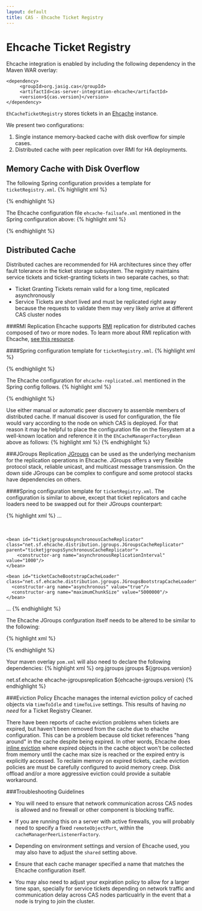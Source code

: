 ```yaml
---
layout: default
title: CAS - Ehcache Ticket Registry
---
```

<a name="EhcacheTicketRegistry">  </a>
# Ehcache Ticket Registry
Ehcache integration is enabled by including the following dependency in the Maven WAR overlay:

    <dependency>
         <groupId>org.jasig.cas</groupId>
         <artifactId>cas-server-integration-ehcache</artifactId>
         <version>${cas.version}</version>
    </dependency>

`EhCacheTicketRegistry` stores tickets in an [Ehcache](http://ehcache.org/) instance.

We present two configurations:

1. Single instance memory-backed cache with disk overflow for simple cases.
2. Distributed cache with peer replication over RMI for HA deployments.

<a name="MemoryCachewithDiskOverflow">  </a>
## Memory Cache with Disk Overflow
The following Spring configuration provides a template for `ticketRegistry.xml`.
{% highlight xml %}
<bean id="ticketRegistry"
      class="org.jasig.cas.ticket.registry.EhCacheTicketRegistry"
      p:serviceTicketsCache-ref="serviceTicketsCache"
      p:ticketGrantingTicketsCache-ref="ticketGrantingTicketsCache" />

<bean id="abstractTicketCache" abstract="true"
      class="org.springframework.cache.ehcache.EhCacheFactoryBean"
      p:cacheManager-ref="cacheManager"
      p:diskExpiryThreadIntervalSeconds="0"
      p:diskPersistent="false"
      p:eternal="false"
      p:maxElementsInMemory="10000"
      p:maxElementsOnDisk="20000"
      p:memoryStoreEvictionPolicy="LRU"
      p:overflowToDisk="true" />

<bean id="serviceTicketsCache"
      class="org.springframework.cache.ehcache.EhCacheFactoryBean"
      parent="abstractTicketCache"
      p:cacheName="cas_st"
      p:timeToIdle="0"
      p:timeToLive="300" />

<bean id="ticketGrantingTicketsCache"
      class="org.springframework.cache.ehcache.EhCacheFactoryBean"
      p:cacheName="cas_tgt"
      p:timeToIdle="0"
      p:timeToLive="7201" />

<bean id="cacheManager"
      class="org.springframework.cache.ehcache.EhCacheManagerFactoryBean"
      p:configLocation="classpath:ehcache-failsafe.xml"
      p:shared="false"
      p:cacheManagerName="ticketRegistryCacheManager" />
{% endhighlight %}

The Ehcache configuration file `ehcache-failsafe.xml` mentioned in the Spring configuration above:
{% highlight xml %}
<ehcache updateCheck="false"
         xmlns:xsi="http://www.w3.org/2001/XMLSchema-instance"
         xsi:noNamespaceSchemaLocation="http://ehcache.org/ehcache.xsd">

  <diskStore path="java.io.tmpdir/cas"/>

</ehcache>
{% endhighlight %}

<a name="DistributedCache">  </a>
## Distributed Cache 
Distributed caches are recommended for HA architectures since they offer fault tolerance in the ticket storage subsystem. The registry maintains service tickets and ticket-granting tickets in two separate caches, so that:

* Ticket Granting Tickets remain valid for a long time, replicated asynchronously
* Service Tickets are short lived and must be replicated right away because the requests to validate them may very likely arrive at different CAS cluster nodes

<a name="RMIReplication">  </a>
###RMI Replication
Ehcache supports [RMI](http://docs.oracle.com/javase/6/docs/technotes/guides/rmi/index.html) replication for distributed caches composed of two or more nodes. To learn more about RMI replication with Ehcache, [see this resource](http://ehcache.org/documentation/user-guide/rmi-replicated-caching).

<a name="SpringconfigurationtemplateforticketRegistry.xml.">  </a>
####Spring configuration template for `ticketRegistry.xml`.
{% highlight xml %}
<bean id="ticketRegistry"
      class="org.jasig.cas.ticket.registry.EhCacheTicketRegistry"
      p:serviceTicketsCache-ref="serviceTicketsCache"
      p:ticketGrantingTicketsCache-ref="ticketGrantingTicketsCache" />

<bean id="abstractTicketCache" abstract="true"
      class="org.springframework.cache.ehcache.EhCacheFactoryBean"
      p:cacheManager-ref="cacheManager"
      p:diskExpiryThreadIntervalSeconds="0"
      p:diskPersistent="false"
      p:eternal="false"
      p:maxElementsInMemory="10000"
      p:maxElementsOnDisk="20000"
      p:memoryStoreEvictionPolicy="LRU"
      p:overflowToDisk="true"
      p:bootstrapCacheLoader-ref="ticketCacheBootstrapCacheLoader" />

<!-- MUST use synchronous repl for service tickets for correct behavior. -->
<bean id="serviceTicketsCache"
      class="org.springframework.cache.ehcache.EhCacheFactoryBean"
      parent="abstractTicketCache"
      p:cacheName="cas_st"
      p:timeToIdle="0"
      p:timeToLive="300"
      p:cacheEventListeners-ref="ticketRMISynchronousCacheReplicator" />

<bean id="ticketGrantingTicketsCache"
      class="org.springframework.cache.ehcache.EhCacheFactoryBean"
      p:cacheName="cas_tgt"
      p:timeToIdle="0"
      p:timeToLive="7201"
      p:cacheEventListeners-ref="ticketRMIAsynchronousCacheReplicator" />

<bean id="cacheManager"
      class="org.springframework.cache.ehcache.EhCacheManagerFactoryBean"
      p:configLocation="classpath:ehcache-replicated.xml"
      p:shared="false"
      p:cacheManagerName="ticketRegistryCacheManager" />

<bean id="ticketRMISynchronousCacheReplicator"
      class="net.sf.ehcache.distribution.RMISynchronousCacheReplicator"
      c:replicatePuts="true"
      c:replicatePutsViaCopy="true"
      c:replicateUpdates="true"
      c:replicateUpdatesViaCopy="true"
      c:replicateRemovals="true" />

<bean id="ticketRMIAsynchronousCacheReplicator"
      class="net.sf.ehcache.distribution.RMIAsynchronousCacheReplicator"
      parent="ticketRMISynchronousCacheReplicator"
      c:replicationInterval="10000"
      c:maximumBatchSize="100" />

<bean id="ticketCacheBootstrapCacheLoader"
      class="net.sf.ehcache.distribution.RMIBootstrapCacheLoader"
      c:asynchronous="true"
      c:maximumChunkSize="5000000" />
{% endhighlight %}

The Ehcache configuration for `ehcache-replicated.xml` mentioned in the Spring config follows.
{% highlight xml %}
<ehcache name="ehCacheTicketRegistryCache"
    updateCheck="false"
    xmlns:xsi="http://www.w3.org/2001/XMLSchema-instance"
    xsi:noNamespaceSchemaLocation="http://ehcache.org/ehcache.xsd">

  <diskStore path="java.io.tmpdir/cas"/>

  <!--
     | Automatic peer discovery
     | See http://ehcache.org/documentation/user-guide/rmi-replicated-caching#automatic-peer-discovery
     | for more information.
     -->
  <!--
  <cacheManagerPeerProviderFactory
        class="net.sf.ehcache.distribution.RMICacheManagerPeerProviderFactory"
        properties="peerDiscovery=automatic, multicastGroupAddress=230.0.0.1, multicastGroupPort=4446, timeToLive=32"
        propertySeparator="," />
  -->

  <!--
     | Manual peer discovery
     | See http://ehcache.org/documentation/user-guide/rmi-replicated-caching#manual-peer-discovery-manual-peer-discovery
     | for more information
     -->
  <cacheManagerPeerProviderFactory
      class="net.sf.ehcache.distribution.RMICacheManagerPeerProviderFactory"
      properties="peerDiscovery=manual,rmiUrls=//peer-2:41001/cas_st|//peer-3:41001/cas_st|//peer-2:41001/cas_tgt|//peer-3:41001/cas_tgt" />
  <cacheManagerPeerListenerFactory
      class="net.sf.ehcache.distribution.RMICacheManagerPeerListenerFactory"
      properties="port=41001,remoteObjectPort=41002" />
</ehcache>
{% endhighlight %}

Use either manual or automatic peer discovery to assemble members of distributed cache. If manual discover is used
for configuration, the file would vary according to the node on which CAS is deployed. For that reason it may be
helpful to place the configuration file on the filesystem at a well-known location and reference it in the
`EhCacheManagerFactoryBean` above as follows:
{% highlight xml %}
<bean id="cacheManager"
      class="org.springframework.cache.ehcache.EhCacheManagerFactoryBean"
      p:configLocation="file:/path/to/well-known/ehcache-replicated.xml"
      p:shared="false"
      p:cacheManagerName="ticketRegistryCacheManager" />
{% endhighlight %}


<a name="JGroupsReplication">  </a>
###JGroups Replication
[JGroups](http://ehcache.org/documentation/2.5/replication/jgroups-replicated-caching) can be used as the underlying mechanism for the replication operations in Ehcache. JGroups offers a very flexible protocol stack, reliable unicast, and multicast message transmission. On the down side JGroups can be complex to configure and some protocol stacks have dependencies on others.

<a name="SpringconfigurationtemplateforticketRegistry.xml.">  </a>
####Spring configuration template for `ticketRegistry.xml`.
The configuration is similar to above, except that ticket replicators and cache loaders need to be swapped out for their JGroups counterpart:

{% highlight xml %}
...
<bean id="ticketjgroupsSynchronousCacheReplicator" class="net.sf.ehcache.distribution.jgroups.JGroupsCacheReplicator">
        <constructor-arg name="replicatePuts" value="true"/> 
        <constructor-arg name="replicateUpdates" value="true"/>  
        <constructor-arg name="replicateUpdatesViaCopy" value="true"/>  
        <constructor-arg name="replicateRemovals" value="true"/>       
    </bean>
     
    <bean id="ticketjgroupsAsynchronousCacheReplicator" class="net.sf.ehcache.distribution.jgroups.JGroupsCacheReplicator" parent="ticketjgroupsSynchronousCacheReplicator">
        <constructor-arg name="asynchronousReplicationInterval" value="1000"/>  
    </bean>
     
    <bean id="ticketCacheBootstrapCacheLoader" class="net.sf.ehcache.distribution.jgroups.JGroupsBootstrapCacheLoader">
      <constructor-arg name="asynchronous" value="true"/>
      <constructor-arg name="maximumChunkSize" value="5000000"/>
    </bean>
...
{% endhighlight %}

The Ehcache JGroups confguration itself needs to be altered to be similar to the following:

{% highlight xml %}
<ehcache name="ehCacheTicketRegistryCache"
    updateCheck="false"
    xmlns:xsi="http://www.w3.org/2001/XMLSchema-instance"
         xsi:noNamespaceSchemaLocation="http://ehcache.sf.net/ehcache.xsd">

   <diskStore path="java.io.tmpdir/cas"/>
   
   <!-- Using UDP multicast stack -->
   <cacheManagerPeerProviderFactory
        class="net.sf.ehcache.distribution.jgroups.JGroupsCacheManagerPeerProviderFactory"
        properties="connect=UDP(mcast_addr=231.12.21.132;mcast_port=45566;):PING:
        MERGE2:FD_SOCK:VERIFY_SUSPECT:pbcast.NAKACK:UNICAST:pbcast.STABLE:FRAG:pbcast.GMS"
        propertySeparator="::"
        />

</ehcache>
{% endhighlight %}

Your maven overlay `pom.xml` will also need to declare the following dependencies:
{% highlight xml %}
<dependency>
	<groupId>org.jgroups</groupId>
	<artifactId>jgroups</artifactId>
	<version>${jgroups.version}</version>
</dependency>

<dependency>
	<groupId>net.sf.ehcache</groupId>
	<artifactId>ehcache-jgroupsreplication</artifactId>
	<version>${ehcache-jgroups.version}</version>
</dependency>                   
{% endhighlight %}


<a name="EvictionPolicy">  </a>
###Eviction Policy
Ehcache manages the internal eviction policy of cached objects via `timeToIdle` and `timeToLive` settings. This results of having *no need* for a Ticket Registry Cleaner.

There have been reports of cache eviction problems when tickets are expired, but haven't been removed from the cache due to ehache configuration. This can be a problem because old ticket references "hang around" in the cache despite being expired. In other words, Ehcache does [inline eviction](http://lists.terracotta.org/pipermail/ehcache-list/2011-November/000423.html) where expired objects in the cache object won't be collected from memory until the cache max size is reached or the expired entry is explicitly accessed. To reclaim memory on expired tickets, cache eviction policies are must be carefully configured to avoid memory creep. Disk offload and/or a more aggressive eviction could provide a suitable workaround.

<a name="TroubleshootingGuidelines">  </a>
###Troubleshooting Guidelines

* You will need to ensure that network communication across CAS nodes is allowed and no firewall or other component is blocking traffic. 

* If you are running this on a server with active firewalls, you will probably need to specify a fixed `remoteObjectPort`, within the `cacheManagerPeerListenerFactory`.
* Depending on environment settings and version of Ehcache used, you may also have to adjust the `shared` setting above.
* Ensure that each cache manager specified a name that matches the Ehcache configuration itself.
* You may also need to adjust your expiration policy to allow for a larger time span, specially for service tickets depending on network traffic and communication delay across CAS nodes particualrly in the event that a node is trying to join the cluster.
